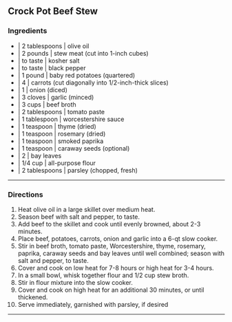 ## Crock Pot Beef Stew

### Ingredients

* | 2 tablespoons | olive oil
* | 2 pounds      | stew meat (cut into 1-inch cubes)
* | to taste      | kosher salt
* | to taste      | black pepper
* | 1 pound       | baby red potatoes (quartered)
* | 4             | carrots (cut diagonally into 1/2-inch-thick slices)
* | 1             | onion (diced)
* | 3 cloves      | garlic (minced)
* | 3 cups        | beef broth
* | 2 tablespoons | tomato paste
* | 1 tablespoon  | worcestershire sauce
* | 1 teaspoon    | thyme (dried)
* | 1 teaspoon    | rosemary (dried)
* | 1 teaspoon    | smoked paprika
* | 1 teaspoon    | caraway seeds (optional)
* | 2             | bay leaves
* | 1/4 cup       | all-purpose flour
* | 2 tablespoons | parsley (chopped, fresh)

---

### Directions

1. Heat olive oil in a large skillet over medium heat.
1. Season beef with salt and pepper, to taste. 
1. Add beef to the skillet and cook until evenly browned, about 2-3 minutes.
1. Place beef, potatoes, carrots, onion and garlic into a 6-qt slow cooker. 
1. Stir in beef broth, tomato paste, Worcestershire, thyme, rosemary, paprika, caraway seeds and bay leaves until well combined; season with salt and pepper, to taste.
1. Cover and cook on low heat for 7-8 hours or high heat for 3-4 hours.
1. In a small bowl, whisk together flour and 1/2 cup stew broth. 
1. Stir in flour mixture into the slow cooker. 
1. Cover and cook on high heat for an additional 30 minutes, or until thickened.
1. Serve immediately, garnished with parsley, if desired

---
